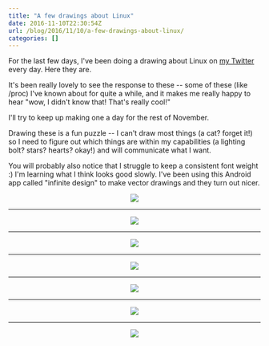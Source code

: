 ```yaml
---
title: "A few drawings about Linux"
date: 2016-11-10T22:30:54Z
url: /blog/2016/11/10/a-few-drawings-about-linux/
categories: []
---
```


For the last few days, I've been doing a drawing about Linux on
[my Twitter](https://twitter.com/b0rk) every day. Here they are.

It's been really lovely to see the response to these -- some of these
(like /proc) I've known about for quite a while, and it makes me really
happy to hear "wow, I didn't know that! That's really cool!"

I'll try to keep up making one a day for the rest of November.

Drawing these is a fun puzzle -- I can't draw most things (a cat? forget
it!) so I need to figure out which things are within my capabilities (a
lighting bolt? stars? hearts? okay!) and will communicate what I want.

You will probably also notice that I struggle to keep a consistent font
weight :) I'm learning what I think looks good slowly. I've been using
this Android app called "infinite design" to make vector drawings and
they turn out nicer.

<div align="center">
<a href="/images/drawings/syscalls.svg"> <img src="/images/drawings/syscalls.png">
</a>
</div>

<hr>

<div align="center">
<a href="/images/drawings/proc.svg"> <img src="/images/drawings/proc.png">
</a>
</div>

<hr>
<div align="center">
<a href="/images/drawings/signals.svg"> <img src="/images/drawings/signals.png">
</a>
</div>

<hr>
<div align="center">
<a href="/images/drawings/os-responsibilities.svg"> <img src="/images/drawings/os-responsibilities.png">
</a>
</div>

<hr>
<div align="center">
<a href="/images/drawings/distributed-systems.svg"> <img src="/images/drawings/distributed-systems.png">
</a>
</div>

<hr>
<div align="center">
<a href="/images/drawings/file-descriptors.svg"> <img src="/images/drawings/file-descriptors.png">
</a>
</div>

<hr>
<div align="center">
<a href="/images/drawings/filesystem-cache.svg"> <img src="/images/drawings/filesystem-cache.png">
</a>
</div>
